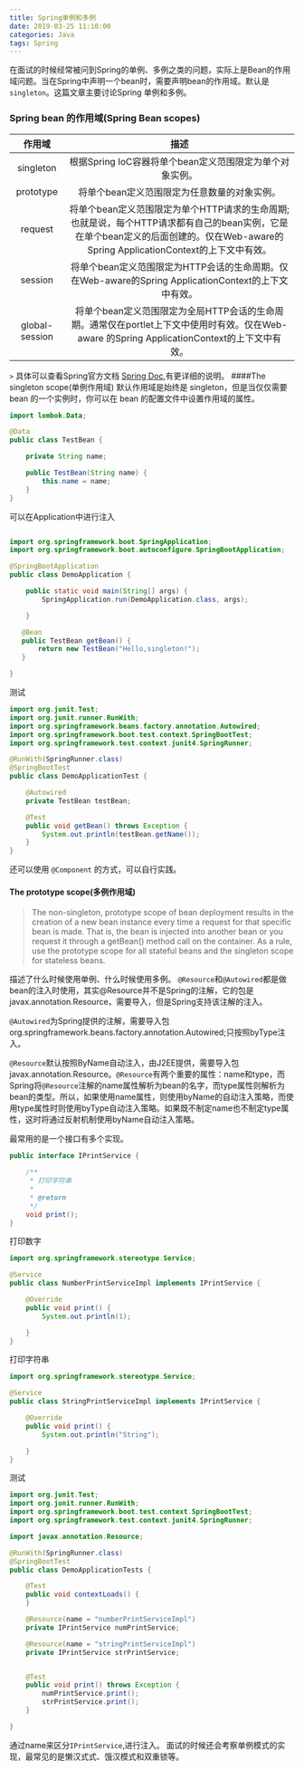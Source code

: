 ```yaml
---
title: Spring单例和多例
date: 2019-03-25 11:10:00
categories: Java
tags: Spring
---
```

在面试的时候经常被问到Spring的单例、多例之类的问题，实际上是Bean的作用域问题。当在Spring中声明一个bean时，需要声明bean的作用域。默认是`singleton`。这篇文章主要讨论Spring 单例和多例。<!-- more -->
### Spring bean 的作用域(Spring Bean scopes)
作用域 | 描述
:----: | :---:
singleton | 根据Spring IoC容器将单个bean定义范围限定为单个对象实例。
prototype |  将单个bean定义范围限定为任意数量的对象实例。
request |  将单个bean定义范围限定为单个HTTP请求的生命周期;也就是说，每个HTTP请求都有自己的bean实例，它是在单个bean定义的后面创建的。仅在Web-aware的 Spring ApplicationContext的上下文中有效。
session | 将单个bean定义范围限定为HTTP会话的生命周期。仅在Web-aware的Spring ApplicationContext的上下文中有效。
global-session | 将单个bean定义范围限定为全局HTTP会话的生命周期。通常仅在portlet上下文中使用时有效。仅在Web-aware 的Spring ApplicationContext的上下文中有效。
`>` 具体可以查看Spring官方文档 [Spring Doc](https://docs.spring.io/spring/docs/3.0.0.RC2/spring-framework-reference/html/ch03s05.html),有更详细的说明。
####The singleton scope(单例作用域)
默认作用域是始终是 singleton，但是当仅仅需要 bean 的一个实例时，你可以在 bean 的配置文件中设置作用域的属性。
```Java
import lombok.Data;

@Data
public class TestBean {

    private String name;

    public TestBean(String name) {
        this.name = name;
    }
}


```
可以在Application中进行注入
``` Java

import org.springframework.boot.SpringApplication;
import org.springframework.boot.autoconfigure.SpringBootApplication;

@SpringBootApplication
public class DemoApplication {

    public static void main(String[] args) {
        SpringApplication.run(DemoApplication.class, args);

    }

   @Bean
   public TestBean getBean() {
       return new TestBean("Hello,singleton!");
   }

}

```
测试
``` Java
import org.junit.Test;
import org.junit.runner.RunWith;
import org.springframework.beans.factory.annotation.Autowired;
import org.springframework.boot.test.context.SpringBootTest;
import org.springframework.test.context.junit4.SpringRunner;

@RunWith(SpringRunner.class)
@SpringBootTest
public class DemoApplicationTest {

    @Autowired
    private TestBean testBean;

    @Test
    public void getBean() throws Exception {
        System.out.println(testBean.getName());
    }
}
```
还可以使用 `@Component` 的方式，可以自行实践。

#### The prototype scope(多例作用域)
>The non-singleton, prototype scope of bean deployment results in the creation of a new bean instance every time a request for that specific bean is made. That is, the bean is injected into another bean or you request it through a getBean() method call on the container. As a rule, use the prototype scope for all stateful beans and the singleton scope for stateless beans.

描述了什么时候使用单例、什么时候使用多例。
`@Resource`和`@Autowired`都是做bean的注入时使用，其实@Resource并不是Spring的注解，它的包是javax.annotation.Resource，需要导入，但是Spring支持该注解的注入。

`@Autowired`为Spring提供的注解，需要导入包org.springframework.beans.factory.annotation.Autowired;只按照byType注入。

`@Resource`默认按照ByName自动注入，由J2EE提供，需要导入包javax.annotation.Resource。`@Resource`有两个重要的属性：name和type，而Spring将`@Resource`注解的name属性解析为bean的名字，而type属性则解析为bean的类型。所以，如果使用name属性，则使用byName的自动注入策略，而使用type属性时则使用byType自动注入策略。如果既不制定name也不制定type属性，这时将通过反射机制使用byName自动注入策略。

最常用的是一个接口有多个实现。
``` Java
public interface IPrintService {

    /**
     * 打印字符串
     *
     * @return
     */
    void print();
}

```
打印数字
``` Java
import org.springframework.stereotype.Service;

@Service
public class NumberPrintServiceImpl implements IPrintService {

    @Override
    public void print() {
        System.out.println(1);

    }
}
```
打印字符串
``` Java
import org.springframework.stereotype.Service;

@Service
public class StringPrintServiceImpl implements IPrintService {

    @Override
    public void print() {
        System.out.println("String");

    }
}
```
测试
``` Java
import org.junit.Test;
import org.junit.runner.RunWith;
import org.springframework.boot.test.context.SpringBootTest;
import org.springframework.test.context.junit4.SpringRunner;

import javax.annotation.Resource;

@RunWith(SpringRunner.class)
@SpringBootTest
public class DemoApplicationTests {

    @Test
    public void contextLoads() {
    }

    @Resource(name = "numberPrintServiceImpl")
    private IPrintService numPrintService;

    @Resource(name = "stringPrintServiceImpl")
    private IPrintService strPrintService;


    @Test
    public void print() throws Exception {
        numPrintService.print();
        strPrintService.print();
    }

}
```
通过name来区分`IPrintService`,进行注入。
面试的时候还会考察单例模式的实现，最常见的是懒汉式式、饿汉模式和双重锁等。
